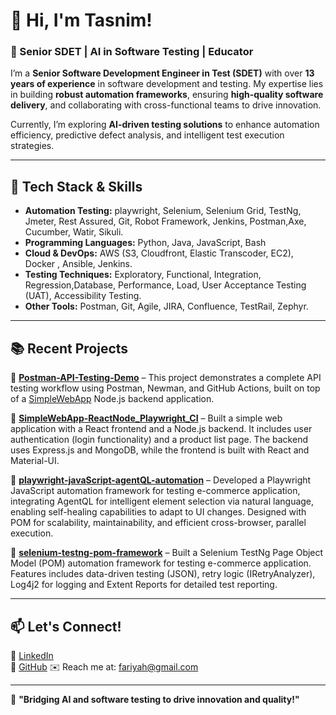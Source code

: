 <!-- ## Hi there 👋


**tfariyah31/tfariyah31** is a ✨ _special_ ✨ repository because its `README.md` (this file) appears on your GitHub profile.

Here are some ideas to get you started:

- 🔭 I’m currently working on ...
- 🌱 I’m currently learning ...
- 👯 I’m looking to collaborate on ...
- 🤔 I’m looking for help with ...
- 💬 Ask me about ...
- 📫 How to reach me: ...
- 😄 Pronouns: ...
- ⚡ Fun fact: ...
-->
# 👋 Hi, I'm Tasnim!  

### 🚀 Senior SDET | AI in Software Testing | Educator  

I’m a **Senior Software Development Engineer in Test (SDET)** with over **13 years of experience** in software development and testing. My expertise lies in building **robust automation frameworks**, ensuring **high-quality software delivery**, and collaborating with cross-functional teams to drive innovation.  

Currently, I’m exploring **AI-driven testing solutions** to enhance automation efficiency, predictive defect analysis, and intelligent test execution strategies.  

---

## 🔧 Tech Stack & Skills  
- **Automation Testing:** playwright, Selenium, Selenium Grid, TestNg, Jmeter, Rest Assured, Git, Robot Framework, Jenkins, Postman,Axe, Cucumber, Watir, Sikuli.
- **Programming Languages:** Python, Java, JavaScript, Bash
- **Cloud & DevOps:** AWS (S3, Cloudfront, Elastic Transcoder, EC2), Docker , Ansible, Jenkins.
- **Testing Techniques:** Exploratory, Functional, Integration, Regression,Database, Performance, Load, User Acceptance Testing (UAT), Accessibility Testing.
- **Other Tools:** Postman, Git, Agile, JIRA, Confluence, TestRail, Zephyr. 


---

## 📚 Recent Projects  

🔹 **[Postman-API-Testing-Demo](https://github.com/tfariyah31/Postman-API-Testing-Demo.git)** – This project demonstrates a complete API testing workflow using Postman, Newman, and GitHub Actions, built on top of a [SimpleWebApp](https://github.com/tfariyah31/SimpleWebApp-ReactNode_Playwright_CI) Node.js backend application.

🔹 **[SimpleWebApp-ReactNode_Playwright_CI](https://github.com/tfariyah31/SimpleWebApp.git)** – Built a simple web application with a React frontend and a Node.js backend. It includes user authentication (login functionality) and a product list page. The backend uses Express.js and MongoDB, while the frontend is built with React and Material-UI.

🔹 **[playwright-javaScript-agentQL-automation](https://github.com/tfariyah31/playwright-javaScript-agentQL-automation)** – Developed a Playwright JavaScript automation framework for testing e-commerce application, integrating AgentQL for intelligent element selection via natural language, enabling self-healing capabilities to adapt to UI changes. Designed with POM for scalability, maintainability, and efficient cross-browser, parallel execution.

🔹 **[selenium-testng-pom-framework](https://github.com/tfariyah31/selenium-testng-pom-framework)** – Built a Selenium TestNg Page Object Model (POM) automation framework for testing e-commerce application. Features includes data-driven testing (JSON), retry logic (IRetryAnalyzer), Log4j2 for logging and Extent Reports for detailed test reporting.  
  
---


## 📫 Let's Connect!  
💼 [LinkedIn](https://www.linkedin.com/in/tasnim-fariyah)  
📂 [GitHub](https://github.com/tfariyah31)
✉️ Reach me at: fariyah@gmail.com  

---

🌱 **"Bridging AI and software testing to drive innovation and quality!"**  
